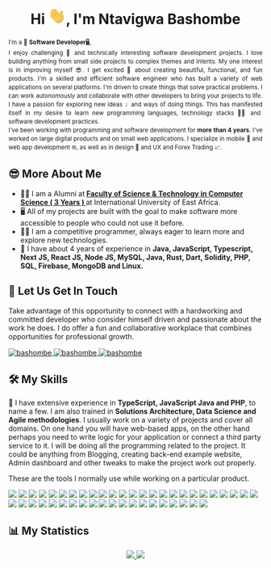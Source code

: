 <div align="center">
<h1 align="center">Hi <img width="35" src="https://github.com/1999AZZAR/1999AZZAR/blob/main/resources/img/waving.gif">, I'm Ntavigwa Bashombe</h1>
  <p align="justify">
  <small>
  I'm a 💯 <b>Software Developer</b>🖥️, <br/> 
  I enjoy challenging 👷 and technically interesting software development projects.
  I love building anything from small side projects to complex themes and intents. My one interest is in improving myself 😎. I get excited 🤩 about creating beautiful, functional, and fun products.
  I'm a skilled and efficient software engineer who has built a variety of web applications on several platforms. I'm driven to create things that solve practical problems. I can work autonomously and collaborate with other developers to bring your projects to life.
  I have a passion for exploring new ideas 💡 and ways of doing things. This has manifested itself in my desire to learn new programming languages, technology stacks 👨‍💻 and software development practices. <br/>
  I've been working with programming and software development for <b>more than 4 years</b>. I've worked on large digital products and on small web applications. I specialize in mobile 📱 and web app development 🌐, as well as in design 🎨 and UX and Forex Trading 📈.
  </small>
</p>
</div>

## 😎  More About Me
- 👨‍🎓 I am a Alumni at<b> <a href="https://iuea.ac.ug/Graduation/sitepad-data/uploads//2022/06/GradLists-2019.pdf" target="_blank" rel="noopener noreferrer">
      Faculty of Science & Technology in Computer Science ( 3 Years ) 
      </a> </b>  at International University of East Africa.
- 🖥️ All of my projects are built with the goal to make software more accessible to people who could not use it before.
- 🧑‍💻 I am a competitive programmer, always eager to learn more and explore new technologies.
- 👴 I have about 4 years of experience in <b>Java, JavaScript, Typescript, Next JS, React JS, Node JS, MySQL, Java, Rust, Dart, Solidity, PHP, SQL, Firebase, MongoDB and Linux.</b>

<div>
    <h2 align="left">🤙 Let Us Get In Touch</h2>
    <p>
    Take advantage of this opportunity to connect with a hardworking and committed developer who consider himself driven and passionate about the work he does. I do offer a fun and collaborative workplace that combines opportunities for professional growth.
    </p>
    <p align="left">
      <a href="mailto:ntavigwabashombe@gmail.com" target="_blank" rel="noopener noreferrer">
        <img align="center" src="https://img.shields.io/badge/gmail-EA4335.svg?style=for-the-badge&logo=gmail&logoColor=white" alt="bashombe" height="30"/>
      </a>    <a href="https://twitter.com/ntavigwa" target="_blank" rel="noopener noreferrer">
        <img align="center" src="https://ik.imagekit.io/ntavigwa/icons/twitter_rA-qG_QIF.svg?ik-sdk-version=javascript-1.4.3&updatedAt=1664726046532" alt="bashombe" height="30"/>
      </a>  <a href="https://www.linkedin.com/in/ntavigwa-bashombe/" target="_blank" rel="noopener noreferrer">
        <img align="center" src="https://ik.imagekit.io/ntavigwa/icons/linkedin_UQLSbTWD7.svg?ik-sdk-version=javascript-1.4.3&updatedAt=1664726040292" alt="bashombe" height="30"/>
      </a>
    </p>
</div>


## 🛠️ My Skills

🚀 I have extensive experience in <b>TypeScript, JavaScript Java and PHP</b>, to name a few. I am also trained in <b>Solutions Architecture, Data Science and Agile methodologies</b>. 
I usually work on a variety of projects and cover all domains. On one hand you will have web-based apps, on the other hand perhaps you need to write logic for your application or connect a third party service to it.
I will be doing all the programming related to the project. It could be anything from Blogging, creating back-end example website, Admin dashboard and other tweaks to make the project work out properly.

These are the tools I normally use while working on a particular product.

<img width="30px" src="https://ik.imagekit.io/ntavigwa/icons/typescript_q7l5a4DnA.svg?ik-sdk-version=javascript-1.4.3&updatedAt=1664726044372" />    <img width="30px" src="https://ik.imagekit.io/ntavigwa/icons/javascript_8zDHZvpCY.svg?ik-sdk-version=javascript-1.4.3&updatedAt=1664726038570" /> <img width="30px" src="https://ik.imagekit.io/ntavigwa/icons/java__WIt7Ze3v.svg?ik-sdk-version=javascript-1.4.3&updatedAt=1664726038463" /> <img width="30px" src="https://ik.imagekit.io/ntavigwa/icons/nodejs_Tcmund0tR2.svg?ik-sdk-version=javascript-1.4.3&updatedAt=1664726041004" />  <img width="30px" src="https://ik.imagekit.io/ntavigwa/icons/laravel_sMbek__u2.svg?ik-sdk-version=javascript-1.4.3&updatedAt=1664726039001" />  <img width="30px" src="https://ik.imagekit.io/ntavigwa/icons/flutter_OfTWwPOUo.svg?ik-sdk-version=javascript-1.4.3&updatedAt=1664726036806" />  <img width="30px" src="https://ik.imagekit.io/ntavigwa/icons/whatsapp_qKE_ljb_O.svg?ik-sdk-version=javascript-1.4.3&updatedAt=1664726044694" />  <img width="30px" src="https://ik.imagekit.io/ntavigwa/icons/youtube_YDWwji82s.svg?ik-sdk-version=javascript-1.4.3&updatedAt=1664726044661" />  <img width="30px" src="https://ik.imagekit.io/ntavigwa/icons/vscode_XnAYt-R1L.svg?ik-sdk-version=javascript-1.4.3&updatedAt=1664726044583" />  <img width="30px" src="https://ik.imagekit.io/ntavigwa/icons/vercel_yOcQ0ah0K0.svg?ik-sdk-version=javascript-1.4.3&updatedAt=1664726044573" />  <img width="30px" src="https://ik.imagekit.io/ntavigwa/icons/twitter_rA-qG_QIF.svg?ik-sdk-version=javascript-1.4.3&updatedAt=1664726046532" />  <img width="30px" src="https://ik.imagekit.io/ntavigwa/icons/typeorm_QACb8cfR_.svg?ik-sdk-version=javascript-1.4.3&updatedAt=1664726043079" />  <img width="30px" src="https://ik.imagekit.io/ntavigwa/icons/twilio_9L9r7zMuH.svg?ik-sdk-version=javascript-1.4.3&updatedAt=1664726043010" />  <img width="30px" src="https://ik.imagekit.io/ntavigwa/icons/tiktok_X8Mu3u4fG.svg?ik-sdk-version=javascript-1.4.3&updatedAt=1664726043006" />  <img width="30px" src="https://ik.imagekit.io/ntavigwa/icons/telegram_buqAfrlix.svg?ik-sdk-version=javascript-1.4.3&updatedAt=1664726042986" />  <img width="30px" src="https://ik.imagekit.io/ntavigwa/icons/tailwindcss_wACTx_sJgt.svg?ik-sdk-version=javascript-1.4.3&updatedAt=1664726042703" />  <img width="40px" src="https://ik.imagekit.io/ntavigwa/icons/sqlite_xGPtelDzh.svg?ik-sdk-version=javascript-1.4.3&updatedAt=1664726042694" />  <img width="30px" src="https://ik.imagekit.io/ntavigwa/icons/swagger_VmuZmtLvM.svg?ik-sdk-version=javascript-1.4.3&updatedAt=1664726042647" />  <img width="30px" src="https://ik.imagekit.io/ntavigwa/icons/sequelize_Ncnt9b3Nw.svg?ik-sdk-version=javascript-1.4.3&updatedAt=1664726042562" />  <img width="30px" src="https://ik.imagekit.io/ntavigwa/icons/react_mD2adIumst.svg?ik-sdk-version=javascript-1.4.3&updatedAt=1664726042398" />  <img width="30px" src="https://ik.imagekit.io/ntavigwa/icons/postman_BnKL_Zv28.svg?ik-sdk-version=javascript-1.4.3&updatedAt=1664726041127" />  <img width="30px" src="https://ik.imagekit.io/ntavigwa/icons/postgresql_4uQP-XmXN.svg?ik-sdk-version=javascript-1.4.3&updatedAt=1664726041092" />  <img width="30px" src="https://ik.imagekit.io/ntavigwa/icons/pm2_qr4uGJRod.svg?ik-sdk-version=javascript-1.4.3&updatedAt=1664726041054" />  <img width="40px" src="https://ik.imagekit.io/ntavigwa/icons/npm_xrWwIJiOW.svg?ik-sdk-version=javascript-1.4.3&updatedAt=1664726041054" />  <img width="30px" src="https://ik.imagekit.io/ntavigwa/icons/nodejs_Tcmund0tR2.svg?ik-sdk-version=javascript-1.4.3&updatedAt=1664726041004" />  <img width="30px" src="https://ik.imagekit.io/ntavigwa/icons/nextjs_VEQUm0fXgb.svg?ik-sdk-version=javascript-1.4.3&updatedAt=1664726040674" />  <img width="30px" src="https://ik.imagekit.io/ntavigwa/icons/mysql_7aw_gxj89h.svg?ik-sdk-version=javascript-1.4.3&updatedAt=1664726040578" />  <img width="30px" src="https://ik.imagekit.io/ntavigwa/icons/netlify_MK884mQjC-.svg?ik-sdk-version=javascript-1.4.3&updatedAt=1664726040568" />  <img width="40px" src="https://ik.imagekit.io/ntavigwa/icons/mongodb_MiVlNu9V2k.svg?ik-sdk-version=javascript-1.4.3&updatedAt=1664726040529" />  <img width="30px" src="https://ik.imagekit.io/ntavigwa/icons/linkedin_UQLSbTWD7.svg?ik-sdk-version=javascript-1.4.3&updatedAt=1664726040292" />  <img width="70px" src="https://ik.imagekit.io/ntavigwa/icons/jquery_8f2_rcKH_k.svg?ik-sdk-version=javascript-1.4.3&updatedAt=1664726039380" />  <img width="30px" src="https://ik.imagekit.io/ntavigwa/icons/jwt__PqsHwrti.svg?ik-sdk-version=javascript-1.4.3&updatedAt=1664726039310" />  <img width="30px" src="https://ik.imagekit.io/ntavigwa/icons/jetbrains_KZh22vExr.svg?ik-sdk-version=javascript-1.4.3&updatedAt=1664726039272" />  <img width="30px" src="https://ik.imagekit.io/ntavigwa/icons/gitlab_tIAVa3cl3v.svg?ik-sdk-version=javascript-1.4.3&updatedAt=1664726038614" />  <img width="30px" src="https://ik.imagekit.io/ntavigwa/icons/jest_561T0h60j.svg?ik-sdk-version=javascript-1.4.3&updatedAt=1664726038551" />  <img width="30px" src="https://ik.imagekit.io/ntavigwa/icons/git_oh9wcf4VZ.svg?ik-sdk-version=javascript-1.4.3&updatedAt=1664726038525" />  <img width="30px" src="https://ik.imagekit.io/ntavigwa/icons/java__WIt7Ze3v.svg?ik-sdk-version=javascript-1.4.3&updatedAt=1664726038463" />  <img width="40px" src="https://ik.imagekit.io/ntavigwa/icons/babel_HDDMdGV--.svg?ik-sdk-version=javascript-1.4.3&updatedAt=1664726037207" />  <img width="30px" src="https://ik.imagekit.io/ntavigwa/icons/figma_XaLkE_ZjJ.svg?ik-sdk-version=javascript-1.4.3&updatedAt=1664726036834" />  <img width="30px" src="https://ik.imagekit.io/ntavigwa/icons/expressjs_LSDLrMxUW.svg?ik-sdk-version=javascript-1.4.3&updatedAt=1664726036852" />  <img width="30px" src="https://ik.imagekit.io/ntavigwa/icons/github_P444n1ukx.svg?ik-sdk-version=javascript-1.4.3&updatedAt=1664726036796" />  <img width="30px" src="https://ik.imagekit.io/ntavigwa/icons/docker_nVBQbpgkh.svg?ik-sdk-version=javascript-1.4.3&updatedAt=1664726036787" />  <img width="30px" src="https://ik.imagekit.io/ntavigwa/icons/bootstrap_M8Wo5YfDA.svg?ik-sdk-version=javascript-1.4.3&updatedAt=1664726036570" />  <img width="30px" src="https://ik.imagekit.io/ntavigwa/icons/firebase_FSCaGjDe5.svg?ik-sdk-version=javascript-1.4.3&updatedAt=1664726036508" />  <img width="80px" src="https://ik.imagekit.io/ntavigwa/icons/godaddy_2NHeHhm5sC.svg?ik-sdk-version=javascript-1.4.3&updatedAt=1664726039304"/>
<br/>
  <div>
    <h2 align="left"> 📊 My Statistics </h2>
        <p align="center">
          <a href="https://github.com/JohnBashombe/">
          <img width="49.5%" src="https://github-readme-stats.vercel.app/api?username=JohnBashombe&show_icons=true&theme=white&hide_border=true" />
          <img width="49.5%" src="https://github-readme-streak-stats.herokuapp.com/?user=JohnBashombe&theme=white&hide_border=true" />
          </a>
       </p>
     <br>
  </div>    
  
